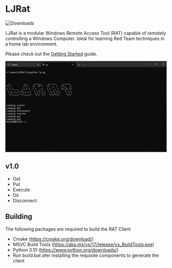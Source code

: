 # LJRat
![Downloads](https://img.shields.io/github/downloads/A-miNo/LJRat/total)

LJRat is a modular Windows Remote Access Tool (RAT) capable of remotely controlling a Windows Computer. Ideal for learning Red Team techniques in a home lab environment.

Please check out the [Getting Started](https://github.com/A-miNo/LJRat/wiki/Getting-Started) guide.

![remote-shell](images/LJRat.png)

## v1.0
- Get
- Put
- Execute
- Dir
- Disconnect

## Building
The following packages are required to build the RAT Client
- Cmake (https://cmake.org/download/)
- MSVC Build Tools (https://aka.ms/vs/17/release/vs_BuildTools.exe)
- Python 3.10 (https://www.python.org/downloads/)
- Run build.bat afer installing the requisite components to generate the client
